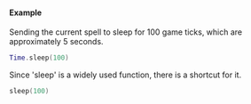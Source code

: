 #### Example
Sending the current spell to sleep for 100 game ticks, which are approximately 5 seconds.
```lua
Time.sleep(100)
```
Since <span class="notranslate">'sleep'</span> is a widely used function, there is a shortcut for it.
```lua
sleep(100)
```
